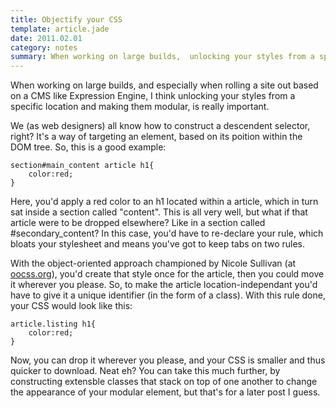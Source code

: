 ```yaml
---
title: Objectify your CSS
template: article.jade
date: 2011.02.01
category: notes
summary: When working on large builds,  unlocking your styles from a specific location and making them modular is really important.
---
```


When working on large builds, and especially when rolling a site out based on a CMS like Expression Engine, I think unlocking your styles from a specific location and making them modular, is really important.

We (as web designers) all know how to construct a descendent selector, right? It's a way of targeting an element, based on its poition within the DOM tree. So, this is a good example:

	section#main_content article h1{
		color:red;
	}

Here, you'd apply a red color to an h1 located within a article, which in turn sat inside a section called "content". This is all very well, but what if that article were to be dropped elsewhere? Like in a section called #secondary_content? In this case, you'd have to re-declare your rule, which bloats your stylesheet and means you've got to keep tabs on two rules.

With the object-oriented approach championed by Nicole Sullivan (at [oocss.org]("http://oocss.org")), you'd create that style once for the article, then you could move it wherever you please. So, to make the article location-independant you'd have to give it a unique identifier (in the form of a class). With this rule done, your CSS would look like this:

	article.listing h1{
		color:red;
	}

Now, you can drop it wherever you please, and your CSS is smaller and thus quicker to download. Neat eh? You can take this much further, by constructing extensble classes that stack on top of one another to change the appearance of your modular element, but that's for a later post I guess.

